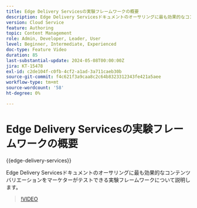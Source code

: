 ```yaml
---
title: Edge Delivery Servicesの実験フレームワークの概要
description: Edge Delivery Servicesドキュメントのオーサリングに最も効果的なコンテンツバリエーションをマーケターがテストできる実験フレームワークについて説明します。
version: Cloud Service
feature: Authoring
topic: Content Management
role: Admin, Developer, Leader, User
level: Beginner, Intermediate, Experienced
doc-type: Feature Video
duration: 85
last-substantial-update: 2024-05-08T00:00:00Z
jira: KT-15478
exl-id: c2de104f-c0fb-4cf2-a1ad-3a711caeb30b
source-git-commit: f4c621f3a9caa8c2c64b8323312343fe421a5aee
workflow-type: tm+mt
source-wordcount: '58'
ht-degree: 0%

---
```


# Edge Delivery Servicesの実験フレームワークの概要

{{edge-delivery-services}}

Edge Delivery Servicesドキュメントのオーサリングに最も効果的なコンテンツバリエーションをマーケターがテストできる実験フレームワークについて説明します。

>[!VIDEO](https://video.tv.adobe.com/v/3429061/?learn=on)
